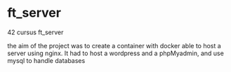 # ft_server

42 cursus ft_server

the aim of the project was to create a container with docker able to host a server using nginx. It had to host a wordpress and a phpMyadmin, and use mysql to handle databases
